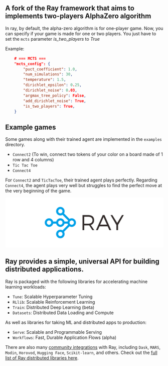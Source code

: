 ## A fork of the Ray framework that aims to implements two-players AlphaZero algorithm

In ray, by default, the alpha-zero algorithm is for one-player game.
Now, you can specify if your game is made for one or two players.
You just have to set the `mcts` parameter *is_two_players* to *True*

Example:
```json
    # === MCTS ===
    "mcts_config": {
        "puct_coefficient": 1.0,
        "num_simulations": 30,
        "temperature": 1.5,
        "dirichlet_epsilon": 0.25,
        "dirichlet_noise": 0.03,
        "argmax_tree_policy": False,
        "add_dirichlet_noise": True,
        "is_two_players": True,
    }
```
## Example games
Some games along with their trained agent are implemented in the `examples` directory.
- `Connect2` (To win, connect two tokens of your color on a board made of 1 row and 4 columns)
- `Tic Tac Toe`
- `Connect4`
  
For `Connect2` and `TicTacToe`, their trained agent plays perfectly.
Regarding `Connect4`, the agent plays very well but struggles to find the perfect move at the very beginning of the game.

![](https://github.com/ray-project/ray/raw/master/doc/source/images/ray_header_logo.png)

## Ray provides a simple, universal API for building distributed applications.

Ray is packaged with the following libraries for accelerating machine learning workloads:

- `Tune`: Scalable Hyperparameter Tuning
- `RLlib`: Scalable Reinforcement Learning
- `Train`: Distributed Deep Learning (beta)
- `Datasets`: Distributed Data Loading and Compute

As well as libraries for taking ML and distributed apps to production:

- `Serve`: Scalable and Programmable Serving
- `Workflows`: Fast, Durable Application Flows (alpha)

There are also many [community integrations](https://docs.ray.io/en/master/ray-libraries.html) with Ray, including `Dask`, `MARS`, `Modin`, `Horovod`, `Hugging Face`, `Scikit-learn`, and others. Check out the [full list of Ray distributed libraries here](https://docs.ray.io/en/master/ray-libraries.html).
